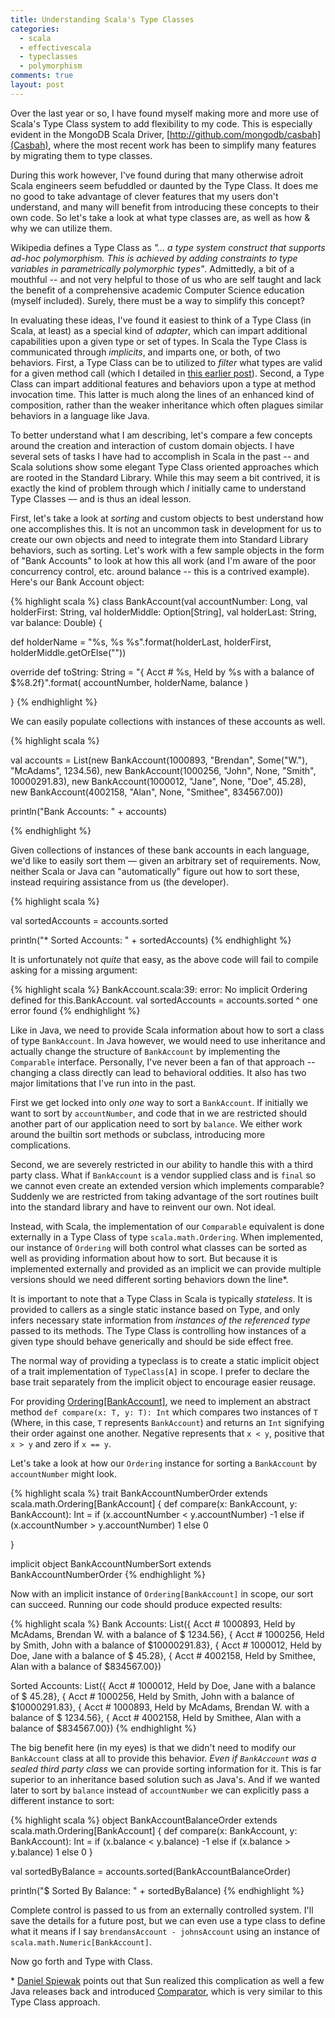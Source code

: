 ```yaml
---
title: Understanding Scala's Type Classes
categories: 
  - scala 
  - effectivescala 
  - typeclasses 
  - polymorphism
comments: true
layout: post
---
```

Over the last year or so, I have found myself making more and more use of Scala's Type Class system to add flexibility to my code.  This is especially evident in the MongoDB Scala Driver, [http://github.com/mongodb/casbah](Casbah), where the most recent work has been to simplify many features by migrating them to type classes. 

During this work however, I've found during that many otherwise adroit Scala engineers seem befuddled or daunted by the Type Class. It does me no good to take advantage of clever features that my users don't understand, and many will benefit from introducing these concepts to their own code. So let's take a look at what type classes are, as well as how & why we can utilize them.

Wikipedia defines a Type Class as *"... a type system construct that supports ad-hoc polymorphism. This is achieved by adding constraints to type variables in parametrically polymorphic types"*. Admittedly, a bit of a mouthful -- and not very helpful to those of us who are self taught and lack the benefit of a comprehensive academic Computer Science education (myself included). Surely, there must be a way to simplify this concept?

In evaluating these ideas, I've found it easiest to think of a Type Class (in Scala, at least) as a special kind of *adapter*, which can impart additional capabilities upon a given type or set of types. In Scala the Type Class is communicated through *implicits*, and imparts one, or both, of two behaviors. First, a Type Class can be to utilized to *filter* what types are valid for a given method call (which I detailed in [this earlier post](/2011/07/13/User_Configgable_Type_Filtering_with_Type_Classes/)). Second, a Type Class can impart additional features and behaviors upon a type at method invocation time. This latter is much along the lines of an enhanced kind of composition, rather than the weaker inheritance which often plagues similar behaviors in a language like Java.

To better understand what I am describing, let's compare a few concepts around the creation and interaction of custom domain objects. I have several sets of tasks I have had to accomplish in Scala in the past -- and Scala solutions show some elegant Type Class oriented approaches which are rooted in the Standard Library. While this may seem a bit contrived, it is exactly the kind of problem through which *I* initially came to understand Type Classes –– and is thus an ideal lesson.

<!--more-->
First, let's take a look at *sorting* and custom objects to best understand how one accomplishes this. It is not an uncommon task in development for us to create our own objects and need to integrate them into Standard Library behaviors, such as sorting. Let's work with a few sample objects in the form of "Bank Accounts" to look at how this all work (and I'm aware of the poor concurrency control, etc. around balance -- this is a contrived example). Here's our Bank Account object: 

{% highlight scala %}
class BankAccount(val accountNumber: Long, val holderFirst: String,
                  val holderMiddle: Option[String], val holderLast: String,
                  var balance: Double) {

  def holderName = 
    "%s, %s %s".format(holderLast, holderFirst, holderMiddle.getOrElse(""))

  override def toString: String = 
    "{ Acct # %s, Held by %s with a balance of $%8.2f}".format(
        accountNumber, holderName, balance
    )
                              
}
{% endhighlight %}

We can easily populate collections with instances of these accounts as well.


{% highlight scala %}

val accounts = List(new BankAccount(1000893, "Brendan", Some("W."), "McAdams",
                                    1234.56),
                    new BankAccount(1000256, "John", None, "Smith", 
                                    10000291.83),
                    new BankAccount(1000012, "Jane", None, "Doe", 
                                    45.28),
                    new BankAccount(4002158, "Alan", None, "Smithee", 
                                    834567.00))

println("Bank Accounts: " + accounts)

{% endhighlight %}

Given collections of instances of these bank accounts in each language, we'd like to easily sort them –– given an arbitrary set of requirements.  Now, neither Scala or Java can "automatically" figure out how to sort these, instead requiring assistance from us (the developer).

{% highlight scala %}

val sortedAccounts = accounts.sorted

println("* Sorted Accounts: " + sortedAccounts)
{% endhighlight %}

It is unfortunately not *quite* that easy, as the above code will fail to compile asking for a missing argument:

{% highlight scala %}
BankAccount.scala:39: error: No implicit Ordering defined for this.BankAccount.
val sortedAccounts = accounts.sorted
                                    ^
one error found
{% endhighlight %}

Like in Java, we need to provide Scala information about how to sort a class of type `BankAccount`.  In Java however, we would need to use inheritance and actually change the structure of `BankAccount` by implementing the `Comparable` interface.  Personally, I've never been a fan of that approach -- changing a class directly can lead to behavioral oddities. It also has two major limitations that I've run into in the past. 

First we get locked into only *one* way to sort a `BankAccount`. If initially we want to sort by `accountNumber`, and code that in we are restricted should another part of our application need to sort by `balance`. We either work around the builtin sort methods or subclass, introducing more complications.

Second, we are severely restricted in our ability to handle this with a third party class. What if `BankAccount` is a vendor supplied class and is `final` so we cannot even create an extended version which implements comparable? Suddenly we are restricted from taking advantage of the sort routines built into the standard library and have to reinvent our own. Not ideal.


Instead, with Scala, the implementation of our `Comparable` equivalent is done externally in a Type Class of type `scala.math.Ordering`. When implemented, our instance of `Ordering` will both control what classes can be sorted as well as providing information about how to sort. But because it is implemented externally and provided as an implicit we can provide multiple versions should we need different sorting behaviors down the line\*. 


It is important to note that a Type Class in Scala is typically *stateless*. It is provided to callers as a single static instance based on Type, and only infers necessary state information from *instances of the referenced type* passed to its methods. The Type Class is controlling how instances of a given type should behave generically and should be side effect free. 

The normal way of providing a typeclass is to create a static implicit object of a trait implementation of `TypeClass[A]` in scope. I prefer to declare the base trait separately from the implicit object to encourage easier reusage.

For providing [Ordering\[BankAccount\]](http://www.scala-lang.org/archives/downloads/distrib/files/nightly/docs/library/scala/math/Ordering.html), we need to implement an abstract method `def compare(x: T, y: T): Int` which compares two instances of `T` (Where, in this case, `T` represents `BankAccount`) and returns an `Int` signifying their order against one another. Negative represents that `x < y`, positive that `x > y` and zero if `x == y`.

Let's take a look at how our `Ordering` instance for sorting a `BankAccount` by `accountNumber` might look.

{% highlight scala %}
trait BankAccountNumberOrder extends scala.math.Ordering[BankAccount] {
  def compare(x: BankAccount, y: BankAccount): Int = 
    if (x.accountNumber < y.accountNumber) 
      -1
    else if (x.accountNumber > y.accountNumber) 
      1
    else
      0
  
}

implicit object BankAccountNumberSort extends BankAccountNumberOrder
{% endhighlight %}

Now with an implicit instance of `Ordering[BankAccount]` in scope, our sort can succeed. Running our code should produce expected results:

{% highlight scala %}
Bank Accounts: List({ Acct # 1000893, Held by McAdams, Brendan W. with a balance of $ 1234.56}, { Acct # 1000256, Held by Smith, John  with a balance of $10000291.83}, { Acct # 1000012, Held by Doe, Jane  with a balance of $   45.28}, { Acct # 4002158, Held by Smithee, Alan  with a balance of $834567.00})

Sorted Accounts: List({ Acct # 1000012, Held by Doe, Jane  with a balance of $   45.28}, { Acct # 1000256, Held by Smith, John  with a balance of $10000291.83}, { Acct # 1000893, Held by McAdams, Brendan W. with a balance of $ 1234.56}, { Acct # 4002158, Held by Smithee, Alan  with a balance of $834567.00})
{% endhighlight %}

The big benefit here (in my eyes) is that we didn't need to modify our `BankAccount` class at all to provide this behavior. *Even if `BankAccount` was a sealed third party class* we can provide sorting information for it. This is far superior to an inheritance based solution such as Java's. And if we wanted later to sort by `balance` instead of `accountNumber` we can explicitly pass a different instance to sort:

{% highlight scala %}
object BankAccountBalanceOrder extends scala.math.Ordering[BankAccount] {
  def compare(x: BankAccount, y: BankAccount): Int = 
    if (x.balance < y.balance) 
      -1
    else if (x.balance > y.balance) 
      1
    else
      0
}

val sortedByBalance = accounts.sorted(BankAccountBalanceOrder)

println("$ Sorted By Balance: " + sortedByBalance)
{% endhighlight %}

Complete control is passed to us from an externally controlled system. I'll save the details for a future post, but we can even use a type class to define what it means if I say `brendansAccount - johnsAccount` using an instance of `scala.math.Numeric[BankAccount]`.

Now go forth and Type with Class. 

\* [Daniel Spiewak](http://twitter.com/djspiewak) points out that Sun realized this complication as well a few Java releases back and introduced [Comparator](http://docs.oracle.com/javase/6/docs/api/java/util/Comparator.html), which is very similar to this Type Class approach.
